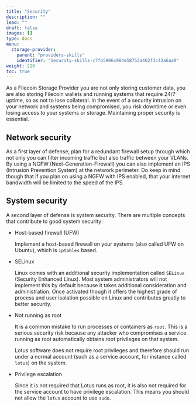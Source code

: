 ```yaml
---
title: "Security"
description: ""
lead: ""
draft: false
images: []
type: docs
menu:
  storage-provider:
    parent: "providers-skills"
    identifier: "Security-skills-c7fb5906c984e58752a462f3c42a6aa0"
weight: 220
toc: true
---
```

As a Filecoin Storage Provider you are not only storing customer data, you are also storing Filecoin wallets and running systems that require 24/7 uptime, so as not to lose collateral. In the event of a security intrusion on your network and systems being compromised, you risk downtime or even losing access to your systems or storage. Maintaining proper security is essential.

## Network security

As a first layer of defense, plan for a redundant firewall setup through which not only you can filter incoming traffic but also traffic between your VLANs.
By using a NGFW (Next-Generation-Firewall) you can also implement an IPS (Intrusion Prevention System) at the network perimeter.
Do keep in mind though that if you plan on using a NGFW with IPS enabled, that your internet bandwidth will be limited to the speed of the IPS.

## System security

A second layer of defense is system security. There are multiple concepts that contribute to good system security:

- Host-based firewall (UFW)

  Implement a host-based firewall on your systems (also called UFW on Ubuntu), which is `iptables` based.

- SELinux

  Linux comes with an additional security implementation called `SELinux` (Security Enhanced Linux). Most system administrators will not implement this by default because it takes additional consideration and administration. Once activated though it offers the highest grade of process and user isolation possible on Linux and contributes greatly to better security.

- Not running as root

  It is a common mistake to run processes or containers as `root`. This is a serious security risk because any attacker who compromises a service running as root automatically obtains root privileges on that system.
  
  Lotus software does not require root privileges and therefore should run under a normal account (such as a service account, for instance called `lotus`) on the system.

- Privilege escalation

  Since it is not required that Lotus runs as root, it is also not required for the service account to have privilege escalation. This means you should not allow the `lotus` account to use `sudo`.
